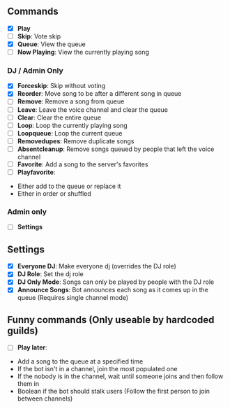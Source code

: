 ## Commands
- [x] **Play**
- [ ] **Skip**: Vote skip
- [x] **Queue**: View the queue
- [ ] **Now Playing**: View the currently playing song

### DJ / Admin Only
- [x] **Forceskip**: Skip without voting
- [x] **Reorder**: Move song to be after a different song in queue
- [ ] **Remove**: Remove a song from queue
- [ ] **Leave**: Leave the voice channel and clear the queue
- [ ] **Clear**: Clear the entire queue
- [ ] **Loop**: Loop the currently playing song
- [ ] **Loopqueue**: Loop the current queue
- [ ] **Removedupes**: Remove duplicate songs
- [ ] **Absentcleanup**: Remove songs queued by people that left the voice channel
- [ ] **Favorite**: Add a song to the server's favorites
- [ ] **Playfavorite**:
 - Either add to the queue or replace it
 - Either in order or shuffled

### Admin only
- [ ] **Settings**

## Settings
- [x] **Everyone DJ**: Make everyone dj (overrides the DJ role)
- [x] **DJ Role**: Set the dj role
- [x] **DJ Only Mode**: Songs can only be played by people with the DJ role
- [x] **Announce Songs**: Bot announces each song as it comes up in the queue (Requires single channel mode)

## Funny commands (Only useable by hardcoded guilds)
- [ ] **Play later**:
 - Add a song to the queue at a specified time
 - If the bot isn't in a channel, join the most populated one
 - If the nobody is in the channel, wait until someone joins and then follow them in
 - Boolean if the bot should stalk users (Follow the first person to join between channels)
